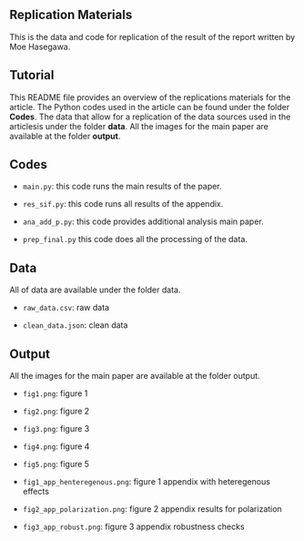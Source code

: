 ## Replication Materials

This is the data and code for replication of the result of the report written by Moe Hasegawa. 

## Tutorial 

This README file provides an overview of the replications materials for the article. The Python codes used in the article can be found under the folder **Codes**. The data that allow for a replication of the data sources used in the articlesis under the folder **data**. All the images for the main paper are available at the folder **output**.

## Codes

- `main.py`: this code runs the main results of the paper. 

- `res_sif.py`: this code runs all results of the appendix.

- `ana_add_p.py`: this code provides additional analysis main paper.

- `prep_final.py` this code does all the processing of the data.

## Data

All of data are available under the folder data. 

- `raw_data.csv`: raw data

- `clean_data.json`: clean data

## Output

All the images for the main paper are available at the folder output.

- `fig1.png`: figure 1

- `fig2.png`: figure 2

- `fig3.png`: figure 3

- `fig4.png`: figure 4

- `fig5.png`: figure 5

- `fig1_app_henteregenous.png`: figure 1 appendix with heteregenous effects

- `fig2_app_polarization.png`: figure 2 appendix results for polarization

- `fig3_app_robust.png`: figure 3 appendix robustness checks